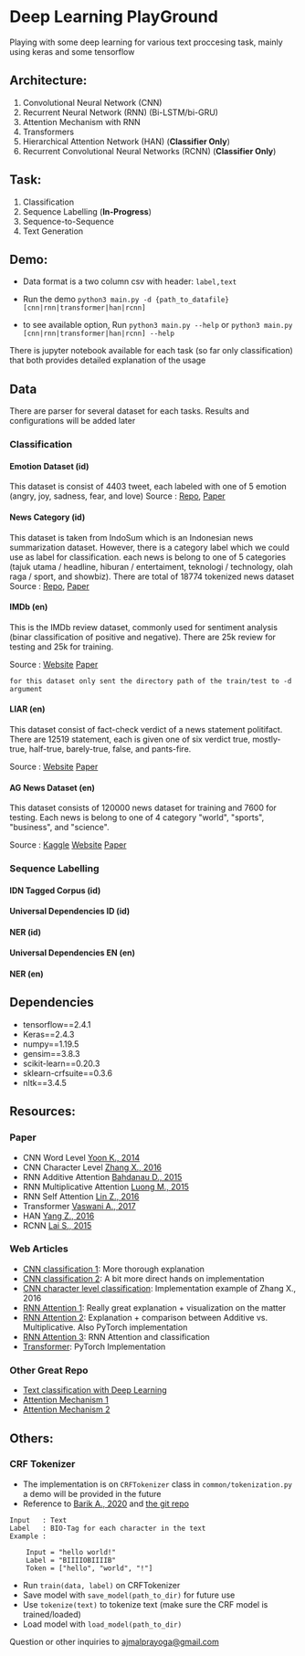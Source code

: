 # Deep Learning PlayGround

Playing with some deep learning for various text proccesing task, mainly using keras and some tensorflow

## Architecture:
1. Convolutional Neural Network (CNN)
2. Recurrent Neural Network (RNN) (Bi-LSTM/bi-GRU)
3. Attention Mechanism with RNN
4. Transformers
5. Hierarchical Attention Network (HAN) (**Classifier Only**)
6. Recurrent Convolutional Neural Networks (RCNN) (**Classifier Only**)

## Task:
1. Classification
2. Sequence Labelling (**In-Progress**)
3. Sequence-to-Sequence
4. Text Generation

## Demo:
- Data format is a two column csv with header:
`label,text`

- Run the demo
`python3 main.py -d {path_to_datafile} [cnn|rnn|transformer|han|rcnn]`

- to see available option, Run
`python3 main.py --help` or `python3 main.py [cnn|rnn|transformer|han|rcnn] --help`

There is jupyter notebook available for each task (so far only classification) that both provides detailed explanation of the usage

## Data
There are parser for several dataset for each tasks. Results and configurations will be added later

### Classification

#### Emotion Dataset (id)
This dataset is consist of 4403 tweet, each labeled with one of 5 emotion (angry, joy, sadness, fear, and love)
Source : [Repo](https://github.com/meisaputri21/Indonesian-Twitter-Emotion-Dataset), [Paper](https://doi.org/10.1109/IALP.2018.8629262)

#### News Category (id)
This dataset is taken from IndoSum which is an Indonesian news summarization dataset. However, there is a category label which we could use as label for classification. each news is belong to one of 5 categories (tajuk utama / headline, hiburan / entertaiment, teknologi / technology, olah raga / sport, and showbiz). There are total of 18774 tokenized news dataset
Source : [Repo](https://github.com/kata-ai/indosum), [Paper](10.1109/IALP.2018.8629109)

#### IMDb (en)
This is the IMDb review dataset, commonly used for sentiment analysis (binar classification of positive and negative). There are 25k review for testing and 25k for training.

Source : [Website](https://ai.stanford.edu/~amaas/data/sentiment/) [Paper](https://www.aclweb.org/anthology/P11-1015/)

```
for this dataset only sent the directory path of the train/test to -d argument
```

#### LIAR (en)
This dataset consist of fact-check verdict of a news statement politifact. There are 12519 statement, each is given one of six verdict true, mostly-true, half-true, barely-true, false, and pants-fire.

Source : [Website](https://www.cs.ucsb.edu/~william/data/liar_dataset.zip) [Paper](https://www.aclweb.org/anthology/P17-2067.pdf)

#### AG News Dataset (en)
This dataset consists of 120000 news dataset for training and 7600 for testing. Each news is belong to one of 4 category "world", "sports", "business", and "science".

Source : [Kaggle](https://www.kaggle.com/amananandrai/ag-news-classification-dataset) [Website](http://groups.di.unipi.it/~gulli/AG_corpus_of_news_articles.html) [Paper](http://www.ra.ethz.ch/cdstore/www2005/docs/p97.pdf)

### Sequence Labelling

#### IDN Tagged Corpus (id)

#### Universal Dependencies ID (id)

#### NER (id)

#### Universal Dependencies EN (en)

#### NER (en)

## Dependencies
- tensorflow==2.4.1
- Keras==2.4.3
- numpy==1.19.5
- gensim==3.8.3
- scikit-learn==0.20.3
- sklearn-crfsuite==0.3.6
- nltk==3.4.5

## Resources:
### Paper
- CNN Word Level [Yoon K., 2014](https://www.aclweb.org/anthology/D14-1181/)
- CNN Character Level [Zhang X., 2016](https://arxiv.org/abs/1509.01626)
- RNN Additive Attention [Bahdanau D., 2015](https://arxiv.org/abs/1409.0473)
- RNN Multiplicative Attention [Luong M., 2015](https://arxiv.org/abs/1508.04025)
- RNN Self Attention [Lin Z., 2016](https://arxiv.org/abs/1703.03130)
- Transformer [Vaswani A., 2017](https://arxiv.org/abs/1706.03762)
- HAN [Yang Z., 2016](https://www.aclweb.org/anthology/N16-1174/)
- RCNN [Lai S., 2015](https://dl.acm.org/doi/10.5555/2886521.2886636)

### Web Articles
- [CNN classification 1](https://cezannec.github.io/CNN_Text_Classification/): More thorough explanation 
- [CNN classification 2](https://towardsdatascience.com/cnn-sentiment-analysis-1d16b7c5a0e7): A bit more direct hands on implementation
- [CNN character level classification](https://towardsdatascience.com/character-level-cnn-with-keras-50391c3adf33): Implementation example of Zhang X., 2016
- [RNN Attention 1](https://jalammar.github.io/visualizing-neural-machine-translation-mechanics-of-seq2seq-models-with-attention/): Really great explanation + visualization on the matter
- [RNN Attention 2](https://blog.floydhub.com/attention-mechanism/): Explanation + comparison between Additive vs. Multiplicative. Also PyTorch implementation
- [RNN Attention 3](https://towardsdatascience.com/create-your-own-custom-attention-layer-understand-all-flavours-2201b5e8be9e): RNN Attention and classification
- [Transformer](https://medium.com/the-dl/transformers-from-scratch-in-pytorch-8777e346ca51): PyTorch Implementation

### Other Great Repo
- [Text classification with Deep Learning](https://github.com/TobiasLee/Text-Classification)
- [Attention Mechanism 1](https://github.com/uzaymacar/attention-mechanisms)
- [Attention Mechanism 2](https://github.com/philipperemy/keras-attention-mechanism)

## Others:
### CRF Tokenizer
- The implementation is on `CRFTokenizer` class in `common/tokenization.py` a demo will be provided in the future
- Reference to [Barik A., 2020](https://www.aclweb.org/anthology/D19-5554/) and [the git repo](https://github.com/seelenbrecher/code-mixed-normalization)

```
Input   : Text
Label   : BIO-Tag for each character in the text
Example :

    Input = "hello world!"
    Label = "BIIIIOBIIIIB"
    Token = ["hello", "world", "!"]
``` 

- Run `train(data, label)` on CRFTokenizer
- Save model with `save_model(path_to_dir)` for future use
- Use `tokenize(text)` to tokenize text (make sure the CRF model is trained/loaded)
- Load model with `load_model(path_to_dir)`

Question or other inquiries to ajmalprayoga@gmail.com